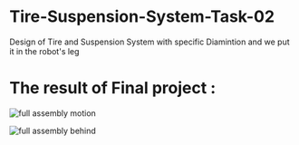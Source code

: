 # Tire-Suspension-System-Task-02
Design of Tire and Suspension System with specific Diamintion and we put it in the robot's leg

# The result of Final project :
![full assembly motion](https://user-images.githubusercontent.com/108091352/180880584-c403f5fe-ee91-4b26-a5a8-aa8a19079aaa.png)

![full assembly behind](https://user-images.githubusercontent.com/108091352/180880594-556d0685-fe2b-4eb9-9d79-e11b9ea92505.png)
